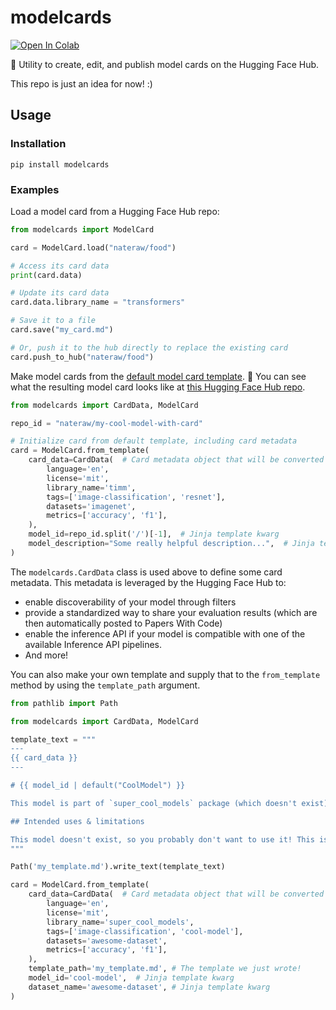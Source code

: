 # modelcards

<a href="https://colab.research.google.com/github/nateraw/modelcards/blob/main/modelcards_demo.ipynb" target="_parent"><img src="https://colab.research.google.com/assets/colab-badge.svg" alt="Open In Colab"/></a>

📝 Utility to create, edit, and publish model cards on the Hugging Face Hub.

This repo is just an idea for now! :)

## Usage

### Installation

```
pip install modelcards
```

### Examples

Load a model card from a Hugging Face Hub repo:

```python
from modelcards import ModelCard

card = ModelCard.load("nateraw/food")

# Access its card data
print(card.data)

# Update its card data
card.data.library_name = "transformers"

# Save it to a file
card.save("my_card.md")

# Or, push it to the hub directly to replace the existing card
card.push_to_hub("nateraw/food")
```

Make model cards from the [default model card template](https://github.com/nateraw/modelcards/blob/main/modelcards/modelcard_template.md). 👀 You can see what the resulting model card looks like at [this Hugging Face Hub repo](https://huggingface.co/nateraw/my-cool-model-with-card).
```python
from modelcards import CardData, ModelCard

repo_id = "nateraw/my-cool-model-with-card"

# Initialize card from default template, including card metadata
card = ModelCard.from_template(
    card_data=CardData(  # Card metadata object that will be converted to YAML block
        language='en',
        license='mit',
        library_name='timm',
        tags=['image-classification', 'resnet'],
        datasets='imagenet',
        metrics=['accuracy', 'f1'],
    ),
    model_id=repo_id.split('/')[-1],  # Jinja template kwarg
    model_description="Some really helpful description...",  # Jinja template kwarg
)
```

The `modelcards.CardData` class is used above to define some card metadata. This metadata is leveraged by the Hugging Face Hub to:
- enable discoverability of your model through filters
- provide a standardized way to share your evaluation results (which are then automatically posted to Papers With Code)
- enable the inference API if your model is compatible with one of the available Inference API pipelines.
- And more!


You can also make your own template and supply that to the `from_template` method by using the `template_path` argument.

```python
from pathlib import Path

from modelcards import CardData, ModelCard

template_text = """
---
{{ card_data }}
---

# {{ model_id | default("CoolModel") }}

This model is part of `super_cool_models` package (which doesn't exist)! It is a fine tuned `cool-model` on the `{{ dataset_name }}`.

## Intended uses & limitations

This model doesn't exist, so you probably don't want to use it! This is just an example template. Please write a very thoughtful model card ❤️
"""

Path('my_template.md').write_text(template_text)

card = ModelCard.from_template(
    card_data=CardData(  # Card metadata object that will be converted to YAML block
        language='en',
        license='mit',
        library_name='super_cool_models',
        tags=['image-classification', 'cool-model'],
        datasets='awesome-dataset',
        metrics=['accuracy', 'f1'],
    ),
    template_path='my_template.md', # The template we just wrote!
    model_id='cool-model',  # Jinja template kwarg
    dataset_name='awesome-dataset', # Jinja template kwarg
)
```
